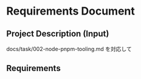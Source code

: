 # Requirements Document

## Project Description (Input)
docs/task/002-node-pnpm-tooling.md を対応して

## Requirements
<!-- Will be generated in /kiro:spec-requirements phase -->

